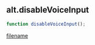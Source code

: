 ## alt.disableVoiceInput

```js
function disableVoiceInput();
```

[filename](method_disableVoiceInput_m.md ':include')